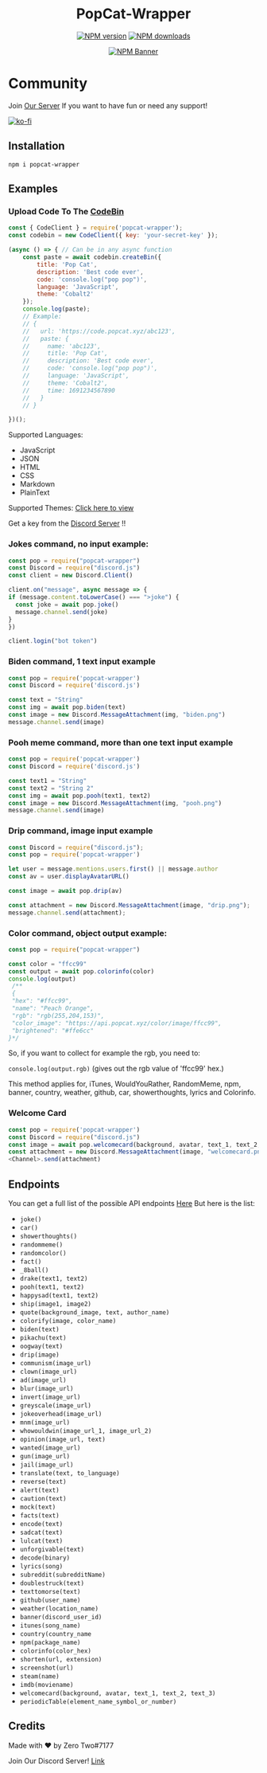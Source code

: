 <div align="center">
  <h1>PopCat-Wrapper</h1>
  <p>
    <a href="https://www.npmjs.com/package/popcat-wrapper"><img src="https://img.shields.io/npm/v/popcat-wrapper?maxAge=3600" alt="NPM version" /></a>
    <a href="https://www.npmjs.com/package/popcat-wrapper"><img src="https://img.shields.io/npm/dt/popcat-wrapper?maxAge=3600" alt="NPM downloads" /></a>
  </p>
  <p>
    <a href="https://www.npmjs.com/package/popcat-wrapper"><img src="https://nodei.co/npm/popcat-wrapper.png?downloads=true&stars=true" alt="NPM Banner"></a>
  </p>
</div>

# Community
<p>Join <a href="https://popcat.xyz/server">Our Server</a> If you want to have fun or need any support!</p>

[![ko-fi](https://ko-fi.com/img/githubbutton_sm.svg)](https://ko-fi.com/Y8Y56OOQW)
 
## Installation
```
npm i popcat-wrapper
```

## Examples

### Upload Code To The [CodeBin](https://code.popcat.xyz)
```js
const { CodeClient } = require('popcat-wrapper');
const codebin = new CodeClient({ key: 'your-secret-key' });

(async () => { // Can be in any async function
    const paste = await codebin.createBin({
        title: 'Pop Cat',
        description: 'Best code ever',
        code: 'console.log("pop pop")',
        language: 'JavaScript',
        theme: 'Cobalt2'
    });
    console.log(paste);
    // Example:
    // {
    //   url: 'https://code.popcat.xyz/abc123',
    //   paste: {
    //     name: 'abc123',
    //     title: 'Pop Cat',
    //     description: 'Best code ever',
    //     code: 'console.log("pop pop")',
    //     language: 'JavaScript',
    //     theme: 'Cobalt2',
    //     time: 1691234567890
    //   }
    // }

})();
```
Supported Languages:
- JavaScript
- JSON
- HTML
- CSS
- Markdown
- PlainText

Supported Themes: [Click here to view](https://code.popcat.xyz/Cm0rdDoNx)

Get a key from the [Discord Server](https://popcat.xyz/server) !!

### Jokes command, no input example:
```js
const pop = require("popcat-wrapper")
const Discord = require("discord.js")
const client = new Discord.Client()

client.on("message", async message => {
if (message.content.toLowerCase() === ">joke") {
  const joke = await pop.joke()
  message.channel.send(joke)
}
})

client.login("bot token")

```

### Biden command, 1 text input example
```js
const pop = require('popcat-wrapper')
const Discord = require('discord.js')

const text = "String"
const img = await pop.biden(text)
const image = new Discord.MessageAttachment(img, "biden.png")
message.channel.send(image)
```

###  Pooh meme command, more than one text input example
```js
const pop = require('popcat-wrapper')
const Discord = require('discord.js')

const text1 = "String"
const text2 = "String 2"
const img = await pop.pooh(text1, text2)
const image = new Discord.MessageAttachment(img, "pooh.png")
message.channel.send(image)

```

### Drip command, image input example
```js
const Discord = require("discord.js");
const pop = require('popcat-wrapper')

let user = message.mentions.users.first() || message.author
const av = user.displayAvatarURL()

const image = await pop.drip(av)

const attachment = new Discord.MessageAttachment(image, "drip.png");
message.channel.send(attachment);
```

### Color command, object output example:

```js
const pop = require("popcat-wrapper")

const color = "ffcc99"
const output = await pop.colorinfo(color)
console.log(output)
 /**
 {
 "hex": "#ffcc99",
 "name": "Peach Orange",
 "rgb": "rgb(255,204,153)",
 "color_image": "https://api.popcat.xyz/color/image/ffcc99",
 "brightened": "#ffe6cc"
}*/
```
So, if you want to collect for example the rgb, you need to:

`
console.log(output.rgb)
` (gives out the rgb value of 'ffcc99' hex.)

 This method applies for, iTunes, WouldYouRather, RandomMeme, npm, banner, country, weather, github, car, showerthoughts, lyrics and Colorinfo.


### Welcome Card

```js
const pop = require('popcat-wrapper')
const Discord = require("discord.js")
const image = await pop.welcomecard(background, avatar, text_1, text_2, text_3)
const attachment = new Discord.MessageAttachment(image, "welcomecard.png")
<Channel>.send(attachment)
```

## Endpoints
You can get a full list of the possible API endpoints [Here](https://api.popca.xyz)
But here is the list:
 - `joke()`
 - `car()`
 - `showerthoughts()`
 - `randommeme()`
 - `randomcolor()`
 - `fact()`
 - `_8ball()`
 - `drake(text1, text2)`
 - `pooh(text1, text2)`
 - `happysad(text1, text2)`
 - `ship(image1, image2)`
 - `quote(background_image, text, author_name)`
 - `colorify(image, color_name)`
 - `biden(text)`
 - `pikachu(text)`
 - `oogway(text)`
 - `drip(image)`
 - `communism(image_url)`
 - `clown(image_url)`
 - `ad(image_url)`
 - `blur(image_url)`
 - `invert(image_url)`
 - `greyscale(image_url)`
 - `jokeoverhead(image_url)`
 - `mnm(image_url)`
 - `whowouldwin(image_url_1, image_url_2)`
 - `opinion(image_url, text)`
 - `wanted(image_url)`
 - `gun(image_url)`
 - `jail(image_url)`
 - `translate(text, to_language)`
 - `reverse(text)`
 - `alert(text)`
 - `caution(text)`
 - `mock(text)`
 - `facts(text)`
 - `encode(text)`
 - `sadcat(text)`
 - `lulcat(text)`
 - `unforgivable(text)`
 - `decode(binary)`
 - `lyrics(song)`
 - `subreddit(subredditName)`
 - `doublestruck(text)`
 - `texttomorse(text)`
 - `github(user_name)`
 - `weather(location_name)`
 - `banner(discord_user_id)`
 - `itunes(song_name)`
 - `country(country_name`
 - `npm(package_name)`
 - `colorinfo(color_hex)`
 - `shorten(url, extension)`
 - `screenshot(url)`
 - `steam(name)`
 - `imdb(moviename)`
 - `welcomecard(background, avatar, text_1, text_2, text_3)`
 - `periodicTable(element_name_symbol_or_number)`



## Credits
Made with ❤ by Zero Two#7177

Join Our Discord Server! [Link](https://popcat.xyz/server)